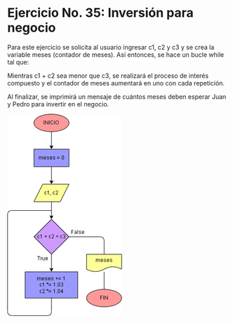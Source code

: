# Ejercicio No. 35: Inversión para negocio

Para este ejercicio se solicita al usuario ingresar c1, c2 y c3 y se crea la variable meses (contador de meses). Así entonces, se hace un bucle while tal que:

Mientras c1 + c2 sea menor que c3, se realizará el proceso de interés compuesto y el contador de meses aumentará en uno con cada repetición. 

Al finalizar, se imprimirá un mensaje de cuántos meses deben esperar Juan y Pedro para invertir en el negocio.

![Diagrama](diagrama.png "diagrama de flujo")
